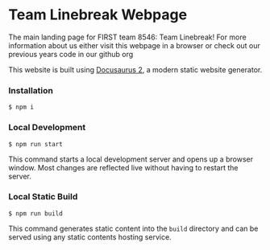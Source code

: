 # Team Linebreak Webpage

The main landing page for FIRST team 8546: Team Linebreak! 
For more information about us either visit this webpage in a browser or check out our previous years code in our github org

This website is built using [Docusaurus 2](https://docusaurus.io/), a modern static website generator.

### Installation

```
$ npm i
```

### Local Development

```
$ npm run start
```

This command starts a local development server and opens up a browser window. Most changes are reflected live without having to restart the server.

### Local Static Build

```
$ npm run build
```

This command generates static content into the `build` directory and can be served using any static contents hosting service.
